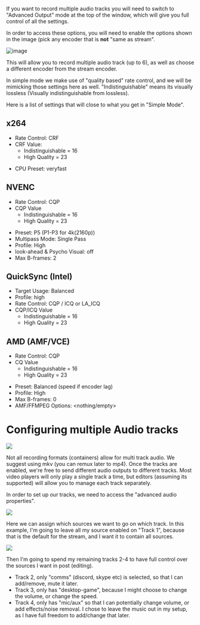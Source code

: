 If you want to record multiple audio tracks you will need to switch to "Advanced Output" mode at the top of the window, which will give you full control of all the settings.

In order to access these options, you will need to enable the options shown in the image (pick any encoder that is **not** "same as stream".

![image](https://user-images.githubusercontent.com/50419942/212937340-7e1a4038-3ed8-4259-aac9-03541959a585.png)

This will allow you to record multiple audio track (up to 6), as well as choose a different encoder from the stream encoder.

In simple mode we make use of "quality based" rate control, and we will be mimicking those settings here as well.
"Indistinguishable" means its visually lossless (Visually indistinguishable from lossless).

Here is a list of settings that will close to what you get in "Simple Mode".

## x264
* Rate Control: CRF
* CRF Value:
  * Indistinguishable = 16
  * High Quality = 23
- CPU Preset: veryfast

## NVENC
* Rate Control: CQP
* CQP Value
  * Indistinguishable = 16
  * High Quality = 23
- Preset: P5 (P1-P3 for 4k(2160p))
- Multipass Mode: Single Pass
- Profile: High
- look-ahead & Psycho Visual: off
- Max B-frames: 2

## QuickSync (Intel)
* Target Usage: Balanced
* Profile: high
* Rate Control: CQP / ICQ or LA_ICQ
* CQP/ICQ Value
  * Indistinguishable = 16
  * High Quality = 23

## AMD (AMF/VCE)
* Rate Control: CQP
* CQ Value
  * Indistinguishable = 16
  * High Quality = 23
- Preset: Balanced (speed if encoder lag)
- Profile: High
- Max B-frames: 0
- AMF/FFMPEG Options: <nothing/empty>

# Configuring multiple Audio tracks
![](https://obsproject.com/media/pages/kb/advanced-recording-guide-and-multi-track-audio/266933d6df-1637690638/rec-adv-audiotracks.png)

Not all recording formats (containers) allow for multi track audio. We suggest using mkv (you can remux later to mp4).
Once the tracks are enabled, we're free to send different audio outputs to different tracks. Most video players will only play a single track a time, but editors (assuming its supported) will allow you to manage each track separately.

In order to set up our tracks, we need to access the "advanced audio properties".

![](https://obsproject.com/media/pages/kb/advanced-recording-guide-and-multi-track-audio/a252098223-1637875066/rec-adv-audio.png)

Here we can assign which sources we want to go on which track.
In this example, I'm going to leave all my source enabled on "Track 1", because that is the default for the stream, and I want it to contain all sources.

![](https://obsproject.com/media/pages/kb/advanced-recording-guide-and-multi-track-audio/04f0e0e0a4-1637848734/rec-adv-track-setup.png)

Then I'm going to spend my remaining tracks 2-4 to have full control over the sources I want in post (editing).
* Track 2, only "comms" (discord, skype etc) is selected, so that I can add/remove, mute it later.
* Track 3, only has "desktop-game", because I might choose to change the volume, or change the speed.
* Track 4, only has "mic/aux" so that I can potentially change volume, or add effects/noise removal.
I chose to leave the music out in my setup, as I have full freedom to add/change that later.